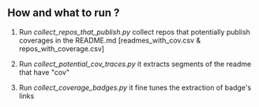 ## How and what to run ?

1. Run _collect\_repos\_that\_publish.py_ collect repos that potentially publish coverages in the README.md [readmes_with_cov.csv & repos_with_coverage.csv]

2. Run _collect\_potential\_cov\_traces.py_ it extracts segments of the readme that have "cov"

3. Run _collect\_coverage\_badges.py_ it fine tunes the extraction of badge's links